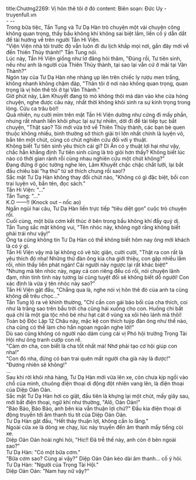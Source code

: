 title:Chương2269: Vị hôn thê tôi ở đó
content:
Biên soạn: Đức Uy - truyenfull.vn<br>- --<br>Trong bữa tiệc, Tần Tung và Tư Dạ Hàn trò chuyện một vài chuyện công không quan trọng, thấy bầu không khí không sai biệt lắm, liền cố ý dẫn dắt đề tài hướng về trên người Tần Hi Viện.<br>"Viện Viện nhà tôi trước đó vẫn luôn đi du lịch khắp mọi nơi, gần đây mới về đến Thiên Thủy thành!" Tần Tung nói.<br>Lúc này, Tần Hi Viện giống như lơ đãng hỏi thăm, "Đúng rồi, Tư tiên sinh, nếu như anh là người của Thiên Thủy thành, tại sao lại vẫn cứ ở mãi tại Vân Thành?"<br>Ngón tay của Tư Dạ Hàn nhẹ nhàng ụp lên trên chiếc ly rượu men trắng, không nhanh không chậm đáp, "Thân tôi ở nơi nào không quan trọng, quan trọng là vị hôn thê tôi ở tại Vân Thành."<br>Giờ phút này, Lâm Khuyết đang tò mò không thôi mà dán vào khe cửa hóng chuyện, nghe được câu này, nhất thời không khỏi sinh ra sự kính trọng trong lòng. Cửu ca trâu bò!!<br>Quả nhiên, nụ cười mỉm trên mặt Tần Hi Viện dường như cứng đi mấy phần, nhưng rất nhanh liền khôi phục lại sự tự nhiên, dời đi đề tài tiếp tục bắt chuyện, "Thật sao? Tôi mới vừa trở về Thiên Thủy thành, các bạn bè quen thuộc không nhiều, bình thường sở thích giải trí lớn nhất chính là luyện võ, bắn tên một chút, cũng có chút nghiên cứu đối với y thuật.<br>Không biết Tư tiên sinh yêu thích cái gì? Dì Ân có y thuật lợi hại như vậy, chắc hẳn khẳng định Tư tiên sinh cũng là trò giỏi hơn thầy? Không biết lúc nào có thời gian rảnh rỗi cùng nhau nghiên cứu một chút không?"<br>Đang đứng ở góc tường nghe lén, Lâm Khuyết chậc chậc chắt lưỡi, lại bắt đầu chiêu bài “hạ thủ” từ sở thích chung rồi sao!?<br>Sắc mặt Tư Dạ Hàn không thay đổi chút nào, "Không có gì đặc biệt, bồi con trai luyện võ, bắn tên, đọc sách."<br>Tần Hi Viện: "..."<br>Tần Tung: "..."<br>K.O ——!! (Knock out – nốc ao)<br>Ngắn ngủi hai câu, Tư Dạ Hàn liền trực tiếp “tiêu diệt gọn” cuộc trò chuyện rồi.<br>Cuối cùng, một bữa cơm kết thúc ở bên trong bầu không khí đầy quỷ dị.<br>Tần Tung sắc mặt không vui, "Tên nhóc này, không ngờ rằng không biết phải trái như vậy!"<br>Ông ta cũng không tin Tư Dạ Hàn có thể không biết hôm nay ông mời khách là có ý gì.<br>Tần Hi Viện vậy mà lại không có vẻ tức giận, cười cười, "Thật ra con rất là yêu thích đó nha! Những thứ đàn ông kia cha giới thiệu, con gặp nhiều lắm rồi, nhìn thấy liền phát ngán! Cái người này ngược lại rất khác biệt!"<br>"Nhưng mà tên nhóc này, ngay cả con riêng đều có rồi, nói chuyện lãnh đạm, nhìn tính tình này tương lai cũng tuyệt đối sẽ không biết dỗ người! Con xác định là vừa ý tên nhóc này sao?"<br>Tần Hi Viện gật đầu, "Chẳng qua là, nghe nói vị hôn thê đó của anh ta cũng không dễ trêu chọc..."<br>Tần Tung lộ ra vẻ khinh thường, "Chỉ cần con gái bảo bối của cha thích, coi như là trăng sao trên bầu trời cha cũng hái xuống cho con. Huống chi bất quá chỉ là một gia tộc nhỏ bé như hạt cát ở vùng xa xôi hẻo lánh mà thôi! Toàn bộ Độc Lập 12 Châu này, mặc kệ con thích tuýp đàn ông như thế nào, cha cũng có thể làm cho hắn ngoan ngoãn nghe lời!"<br>Dù sao cũng không có người nào dám cùng cái vị Phó hội trưởng Trọng Tài Hội như ông tranh cướp con rể.<br>"Cảm ơn cha, con biết là cha tốt nhất mà! Nhớ phải tạo cơ hội giúp con nha!"<br>"Con đó nha, đừng có bạn trai quên mất người cha già này là được!"<br>"Đương nhiên sẽ không!"<br>...<br>Sau khi rời khỏi nhà hàng, Tư Dạ Hàn mới vừa lên xe, còn chưa kịp ngồi vào chỗ của mình, chuông điện thoại di động đột nhiên vang lên, là điện thoại của Diệp Oản Oản.<br>Sắc mặt Tư Dạ Hàn hơi co giật, đầu tiên là khựng lại một chút, mấy giây sau, mới bắt điện thoại, ngữ khí như thường, "Alô, Oản Oản!"<br>"Bảo Bảo, Bảo Bảo, anh bên kia vẫn thuận lợi chứ?" Đầu kia điện thoại di động truyền tới âm thanh tíu tít của Diệp Oản Oản.<br>Tư Dạ Hàn gật đầu, "Hết thảy thuận lợi, không cần lo lắng."<br>Ngoài cửa xe là dòng xe chạy, lúc này truyền đến âm thanh mấy tiếng còi xe.<br>Diệp Oản Oản hoài nghi hỏi, "Hic!! Đã trễ thế này, anh còn ở bên ngoài sao?"<br>Tư Dạ Hàn: "Có một bữa cơm."<br>"Bữa cơm sao? Cùng ai vậy?" Diệp Oản Oản kéo dài âm thanh... cố ý hỏi.<br>Tư Dạ Hàn: "Người của Trọng Tài Hội."<br>Diệp Oản Oản: "Nam hay nữ vậy?"